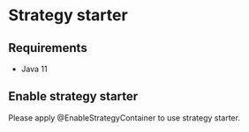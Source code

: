 # Strategy starter
## Requirements
- Java 11
## Enable strategy starter
Please apply @EnableStrategyContainer to use strategy starter.
